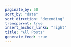 ```yaml
---
paginate_by: 50
sort_by: "date"
sort_direction: "decending"
transparent: true
insert_anchor_links: "right"
title: "All Posts"
generate_feed: true
---
```

